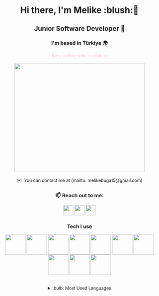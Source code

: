 <div align="center">
<h1>Hi there, I'm Melike :blush:👋 </h1>
<h2>Junior Software Developer 🤙</h2>
<h3>I'm based in Türkiye 🌍</h3>
<font color="pink">I turn :coffee: into `< code />` </font>
<br/><br/>
<img src="https://media.giphy.com/media/fXhdgo6ERFLukIcmX3/giphy.gif" align="center" width="420" height="350">
</div>
<br/>
<div align="center">
✉️  You can contact me at (mailto: melikebuga15@gmail.com)
</div>
<div>
<h3 align="center">📫 Reach out to me:   </h3>
<p align="center"> 
<a href="https://github.com/melikebuga" target="_blank" rel="noreferrer"><img src="https://raw.githubusercontent.com/danielcranney/readme-generator/main/public/icons/socials/github.svg" width="32" height="32" /></a> 
<a href="http://www.instagram.com/mellikebuga" target="_blank" rel="noreferrer"><img src="https://raw.githubusercontent.com/danielcranney/readme-generator/main/public/icons/socials/instagram.svg" width="32" height="32" /></a> 
<a href="https://tr.linkedin.com/in/melikebuga46" target="_blank" rel="noreferrer"><img src="https://raw.githubusercontent.com/danielcranney/readme-generator/main/public/icons/socials/linkedin.svg" width="32" height="32" /></a></p>
<div align="center">
<h3 align="center">Tech I use</h3>
<img align="center" src="https://img.icons8.com/ios-filled/50/000000/c-sharp-logo.png" width="65" height="65" />
<img align="center" src="https://img.icons8.com/color/48/000000/pandas.png" width="65" height="65" />
<img align="center" src="https://img.icons8.com/color/48/000000/python--v1.png" width="65" height="65" />
<img align="center" src="https://cdn.icon-icons.com/icons2/2389/PNG/512/keras_logo_icon_145136.png" width="65" height="65" />
<img align="center" src="https://img.icons8.com/color/48/000000/git.png" width="65" height="65" />
<img align="center" src="https://img.icons8.com/color/48/000000/html-5--v1.png" width="65" height="65" />
<img align="center" src="https://img.icons8.com/color/48/000000/tensorflow.png" width="65" height="65" />
<img align="center" src="https://img.icons8.com/fluency/48/000000/matlab.png" width="65" height="65" />
<img align="center" src="https://img.icons8.com/ios/50/000000/sql.png" width="65" height="65" />
<img align="center" src="https://img.icons8.com/color/48/000000/net-framework.png" width="65" height="65" />
</div>
<br/><br/>
<details align="center">
<summary>:bulb:  Most Used Languages</summary>
<img src="https://github-readme-stats.vercel.app/api?username=melikebuga&show_icons=true&locale=en" >
</details>
